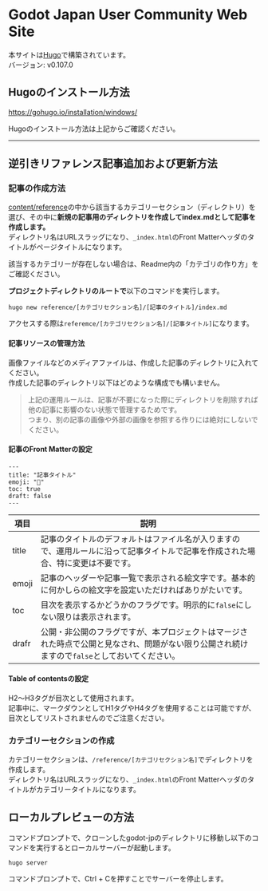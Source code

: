 # Godot Japan User Community Web Site

本サイトは[Hugo](https://gohugo.io/)で構築されています。  
バージョン: v0.107.0

## Hugoのインストール方法

https://gohugo.io/installation/windows/

Hugoのインストール方法は上記からご確認ください。

---

## 逆引きリファレンス記事追加および更新方法

### 記事の作成方法

[content/reference](/tree/main/content/reference)の中から該当するカテゴリーセクション（ディレクトリ）を選び、その中に**新規の記事用のディレクトリを作成してindex.mdとして記事を作成します。**  
ディレクトリ名はURLスラッグになり、`_index.html`のFront Matterヘッダのタイトルがページタイトルになります。

該当するカテゴリーが存在しない場合は、Readme内の「カテゴリの作り方」をご確認ください。

**プロジェクトディレクトリのルートで**以下のコマンドを実行します。

```
hugo new reference/[カテゴリセクション名]/[記事のタイトル]/index.md
```

アクセスする際は`referemce/[カテゴリセクション名]/[記事タイトル]`になります。

#### 記事リソースの管理方法

画像ファイルなどのメディアファイルは、作成した記事のディレクトリに入れてください。  
作成した記事のディレクトリ以下はどのような構成でも構いません。

> 上記の運用ルールは、記事が不要になった際にディレクトリを削除すれば他の記事に影響のない状態で管理するためです。  
つまり、別の記事の画像や外部の画像を参照する作りには絶対にしないでください。


#### 記事のFront Matterの設定

```
---
title: "記事タイトル"
emoji: "🎈"
toc: true
draft: false
---
```

| 項目 | 説明 |
| --- | --- |
| title | 記事のタイトルのデフォルトはファイル名が入りますので、運用ルールに沿って記事タイトルで記事を作成された場合、特に変更は不要です。 |
| emoji | 記事のヘッダーや記事一覧で表示される絵文字です。基本的に何かしらの絵文字を設定いただければありがたいです。 |
| toc | 目次を表示するかどうかのフラグです。明示的に`false`にしない限りは表示されます。 |
| drafr | 公開・非公開のフラグですが、本プロジェクトはマージされた時点で公開と見なされ、問題がない限り公開され続けますので`false`としておいてください。 |


#### Table of contentsの設定

H2～H3タグが目次として使用されます。  
記事中に、マークダウンとしてH1タグやH4タグを使用することは可能ですが、目次としてリストされませんのでご注意ください。

### カテゴリーセクションの作成
カテゴリーセクションは、`/reference/[カテゴリセクション名]`でディレクトリを作成します。  
ディレクトリ名はURLスラッグになり、`_index.html`のFront Matterヘッダのタイトルがカテゴリータイトルになります。

## ローカルプレビューの方法

コマンドプロンプトで、クローンしたgodot-jpのディレクトリに移動し以下のコマンドを実行するとローカルサーバーが起動します。

```
hugo server
```

コマンドプロンプトで、Ctrl + Cを押すことでサーバーを停止します。
